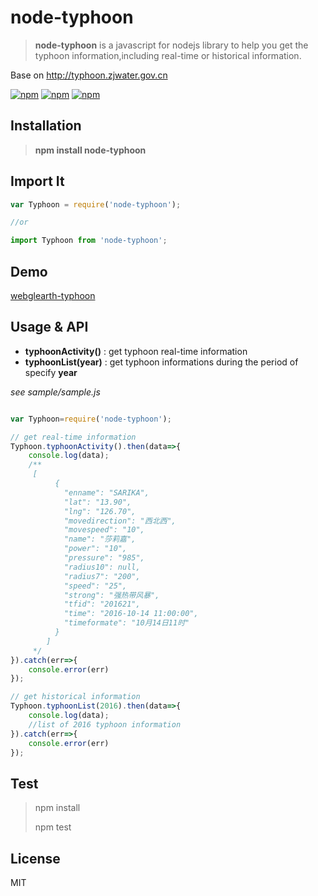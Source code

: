 # node-typhoon

 > **node-typhoon** is a javascript for nodejs library to help you get the typhoon information,including real-time or historical information.

 Base on http://typhoon.zjwater.gov.cn

[![npm](https://img.shields.io/npm/v/node-typhoon.svg?style=flat-square)](https://www.npmjs.com/package/node-typhoon) [![npm](https://img.shields.io/npm/dt/node-typhoon.svg?style=flat-square)](https://www.npmjs.com/package/node-typhoon) [![npm](https://img.shields.io/npm/l/node-typhoon.svg?style=flat-square)](https://www.npmjs.com/package/node-typhoon)

## Installation

> **npm install node-typhoon**


## Import It

```js
var Typhoon = require('node-typhoon');

//or

import Typhoon from 'node-typhoon';
```

## Demo

[webglearth-typhoon](https://github.com/viseye/webglearth-typhoon)

## Usage & API

- **typhoonActivity()**  : get typhoon real-time information
- **typhoonList(year)**  : get typhoon informations during the period of specify **year**

*see sample/sample.js*

```js

var Typhoon=require('node-typhoon');

// get real-time information
Typhoon.typhoonActivity().then(data=>{
	console.log(data);
	/**
	 [
          {
            "enname": "SARIKA",
            "lat": "13.90",
            "lng": "126.70",
            "movedirection": "西北西",
            "movespeed": "10",
            "name": "莎莉嘉",
            "power": "10",
            "pressure": "985",
            "radius10": null,
            "radius7": "200",
            "speed": "25",
            "strong": "强热带风暴",
            "tfid": "201621",
            "time": "2016-10-14 11:00:00",
            "timeformate": "10月14日11时"
          }
        ]
	 */
}).catch(err=>{
	console.error(err)
});

// get historical information
Typhoon.typhoonList(2016).then(data=>{
	console.log(data);
	//list of 2016 typhoon information
}).catch(err=>{
	console.error(err)
});

```


## Test

> npm install
> 
> npm test


## License

MIT


